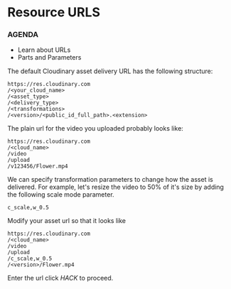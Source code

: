 # Resource URLS

<div class="aside">
<h3>AGENDA</h3>
<ul>
  <li>Learn about URLs</li>
  <li>Parts and Parameters</li>
</ul>
</div>

The default Cloudinary asset delivery URL has the following structure:

```
https://res.cloudinary.com
/<your_cloud_name>
/<asset_type>
/<delivery_type>
/<transformations>
/<version>/<public_id_full_path>.<extension>
```

The plain url for the video you uploaded probably looks like:
```
https://res.cloudinary.com
/<cloud_name>
/video
/upload
/v123456/Flower.mp4
```
We can specify transformation parameters to change how the asset is delivered. For example, let's resize the video to 50% of it's size by adding the following scale mode parameter.
```
c_scale,w_0.5
```

Modify your asset url so that it looks like
```
https://res.cloudinary.com
/<cloud_name>
/video
/upload
/c_scale,w_0.5
/<version>/Flower.mp4
```
Enter the url 
click _HACK_ to proceed.
